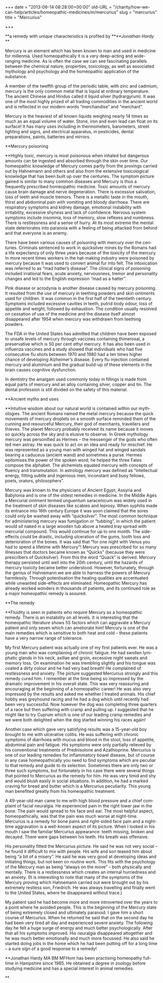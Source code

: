 +++
date = "2013-06-14 08:28:00+00:00"
old-URL = "/charity/how-we-can-help/articles/homeopathic-medicines/m/mercurius"
slug = "mercurius"
title = "Mercurius"

+++

**a remedy with unique characteristics is profiled by **_**Jonathan Hardy **_

Mercury is an element which has been known to man and used in medicine for millennia. Used homeopathically it is a very deep-acting and wide-ranging medicine. As is often the case we can see fascinating parallels between the chemical nature, properties, toxicology, as well as associated mythol­ogy and psychology and the homeo­pathic application of the substance.

A member of the twelfth group of the periodic table, with zinc and cadmium, mercury is the only common metal that is liquid at ordinary temperature. The ancient Chinese and Hindus called it liquid silver (hydrargyrum). It was one of the most highly prized of all trad­ing commodities in the ancient world and is reflected in our modern words “merchandise” and “merchant”.

Mercury is the heaviest of all known liquids weighing nearly 14 times as much as an equal volume of water. Stone, iron and even lead can float on its sur­face! It has many uses including in thermometers, barometers, street light­ing and signs, and electrical apparatus, in pesticides, dental preparations, paints, batteries and mirrors.

**Mercury poisoning

**Highly toxic, mercury is most poisonous when inhaled but dangerous amounts can be ingested and absorbed through the skin over time. Our homeopathic knowledge of Mercury comes partly from the provings carried out by Hahne­mann and others and also from the extensive toxicological knowledge that has been built up over the centuries. The symptom picture gained is similar to many common diseases and Mercury is thus a frequently prescribed homeo­pathic medicine. Toxic amounts of mer­cury cause brain damage and nerve degeneration. There is excessive salivation, loss of teeth and muscle tremors. There is a metallic taste in the mouth, thirst and abdominal pain with vomiting and bloody diarrhoea. There are respiratory symptoms and kidney damage, emotional instability with irritability, excessive shyness and lack of confidence. Nervous system symptoms include insomnia, loss of memory, slow reflexes and numbness. There is restlessness and a sense of hurry. At its most extreme the mental state deteriorates into paranoia with a feel­ing of being attacked from behind and that everyone is an enemy.

There have been various causes of poisoning with mercury over the cen­turies. Criminals sentenced to work in quicksilver mines by the Romans had a life expectancy of only three years because of the toxicity of the mercury. In more recent times workers in the hat-making industry were poisoned by mercury because it was used to convert animal fur into felt. The intoxication was referred to as “mad hatter’s disease”. The clinical signs of poisoning included irrational fears, acute anxiety, nervous­ness, tremor and personality changes and led to the English expression “mad as a hatter”.

Pink disease or acrodynia is another disease caused by mercury poisoning. It resulted from the use of mercury in teething powders and skin ointments used for children. It was common in the first half of the twentieth century. Symptoms included excessive cavities in teeth, putrid body odour, loss of appetite and weight, followed by exhaustion. The condition usually resolved on cessation of use of the medicine and the disease itself almost disappeared after 1954 when mercury was withdrawn from teething powders.

The FDA in the United States has admitted that children have been ex­posed to unsafe levels of mercury through vaccines containing thimerosal, a preservative which is 50 per cent ethyl mercury. It has also been used in influenza vaccines and a study showed that individuals who had five consecu­tive flu shots between 1970 and 1980 had a ten times higher chance of devel­oping Alzheimer’s disease. Every flu injection contained mercury and alumin­ium and the gradual build-up of these elements in the brain causes cognitive dysfunction.

In dentistry the amalgam used com­monly today in fillings is made from equal parts of mercury and an alloy con­taining silver, copper and tin. The dental profession is still divided on the safety of this material.

**Ancient myths and uses

**Intuitive wisdom about our natural world is contained within our myth­ologies. The ancient Romans named the metal mercury because the quick move­ments of mercury droplets on a smooth surface reminded them of the cunning and resourceful Mercury, their god of merchants, travellers and thieves. The planet Mercury probably received its name because it moves so quickly across the sky and is elusive to observe. In Greek mythology mercury was personified as Hermes – the messenger of the gods who often led men astray. He was quick to act on an idea and ready for mischief. He was represented as a young man with winged hat and winged sandals bearing a caduceus (ancient wand) and some­times a purse. Hermes epitomises the power of the spoken word; he helped the three Fates compose the alphabet. The alchemists equated mercury with concepts of fluency and transmutation. In astrology mercury was defined as “intellectual energy, fitting subtle and ingenious men, inconstant and busy fellows, poets, orators, philosophers”.

Mercury was known to the physi­cians of Ancient Egypt, Assyria and Babylonia and is one of the oldest rem­edies in medicine. In the Middle Ages a Mercurial ointment termed unguentum saracenicum was widely used in the treatment of skin diseases like scabies and leprosy. When syphilis made its entrance into 16th century Europe it was soon claimed that the sores could only be washed away with “quicksilver”. The most common technique for administering mercury was fumigation or “tubbing”, in which the patient would sit naked in a large wooden tub above a heated tray spread with mercurial compound. This would continue for up to one month. The side-effects could be drastic, includ­ing ulceration of the gums, tooth loss and deterioration of the bones. It was said that “for one night with Venus you had to spend a lifetime with Mercury”! Mercury was prescribed for so many ill­nesses that doctors became known as “Quicks” (because they were prescribers of Quicksilver). From this the word “Quack” is derived. Mercury therapy persisted until well into the 20th cen­tury, until the hazards of mercury toxicity became better understood. However, fortunately, through the genius of Hahnemann we are able to harness the powers of Mercury harmlessly. Through potentisation the healing qualities are accentuated while unwanted side-effects are eliminated. Homeopathic Mercury has already worked wonders in thousands of patients, and its continued role as a major homeopathic remedy is assured.

**The remedy

**Fluidity is seen in patients who require Mercury as a homeopathic remedy. There is an instability on all levels. It is interest­ing that the homeopathic literature shows 55 factors which can aggravate a Mercury patient and only seven which can ame­liorate him! Mercury is one of the main remedies which is sensitive to both heat and cold – these patients have a very narrow range of tolerance.

My first Mercury patient was actu­ally one of my first patients ever. He was a young man who was complaining of chronic fatigue. He had swollen lym­phatic glands in his neck, axillae and groin, excessive night sweats and memory loss. On examination he was trembling slightly and his tongue was coated a dirty colour and he had very bad breath! He complained of restless­ness and anxiety. The picture suggested Mercurius strongly and this remedy cured him. I remember at the time being so impressed by the dramatic improve­ment in his overall state. This was very reassuring and encouraging at the beginning of a homeopathic career! He was also very impressed by the results and asked me whether I treated animals. His chief hobby was greyhound racing and he had a dog which until recently had been very successful. Now however the dog was completing three quarters of a race but then suffering with cramp and pulling up. I suggested that he might like to try Cuprum which is one of our lead­ing cramp remedies and we were both delighted when the dog started winning his races again!

Another case which gave very satis­fying results was a 15-year-old boy brought to me with ulcerative colitis. He was suffering with chronic symptoms of diarrhoea with mucus and blood in the stool, loss of appetite, abdominal pain and fatigue. His symptoms were only partially relieved by his conventional treatments of Prednisolone and Azath­ioprine. Mercurius is one of our leading remedies for inflammatory bowel disease, but of course in any case homeopathic­ally you need to find symptoms which are peculiar to that remedy and guide to its selection. Sometimes there are only two or three such symptoms, but fortun­ately in his case there were several things that pointed to Mercurius as the remedy for him. He was very timid and shy and would blush easily in social situations. In addition, he had a marked craving for bread and butter which is a Mercurius peculiarity. This young man benefited greatly from his homeopathic treatment.

A 49-year-old man came to me with high blood pressure and a chief com­plaint of facial neuralgia. He experienced pain in the right lower jaw in the bone. The pain would spread to his face and ear. The most helpful aspect, homeo­pathically, was that the pain was much worse at night-time. Mercurius is a remedy for bone pains and right-sided face pain and a night-time aggravation is a well-known aspect of its picture. When I looked in his mouth I saw the familiar Mercurius appearance: teeth missing, broken and decayed. There were gaps between his teeth. His breath was offensive.

His personality fitted the Mercurius picture. He said he was not very social – he found it difficult to mix with people. His wife and son teased him about being “a bit of a misery”. He said he was very good at developing ideas and initiating things, but not keen on routine work. This fits with the psychology of the Mercury man as being “always on the move” – both physically and mentally. There is a restlessness which creates an internal hurriedness and an anxiety. (It is interesting to note that many of the symptoms of the Mercury proving which Hahnemann carried out were brought out by his extremely restless son, Friedrich. He was always travelling and finally went to the United States, where he disappeared without trace.)

My patient said he had become more and more introverted over the years to a point where he avoided people. This is the beginning of the Mercury state of being extremely closed and ultimately paranoid. I gave him a short course of Mercurius. When he returned he said that on the second day he had been very tired all day and experienced severe anxiety. The following day he felt a huge surge of energy and much better psychologically. After that all his symp­toms improved. His neuralgia disap­peared altogether and he was much better emotionally and much more focussed. He also said he started doing jobs in the home which he had been put­ting off for a long time – a sure sign of a good response to a remedy!

**Jonathan Hardy MA BM MFHom has been practising homeopathy full-time in Hampshire since 1985. He obtained a degree in zoology before studying medicine and has a special interest in animal remedies.

**

